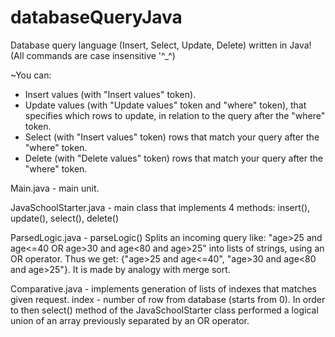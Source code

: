 # databaseQueryJava
Database query language (Insert, Select, Update, Delete) written in Java! (All commands are case insensitive '^_^)

~You can:

  - Insert values (with "Insert values" token).
  - Update values (with "Update values" token and "where" token), 
    that specifies which rows to update, in relation to the query after the "where" token.
  - Select (with "Insert values" token) rows that match your query after the "where" token.
  - Delete (with "Delete values" token) rows that match your query after the "where" token.

Main.java - main unit.

JavaSchoolStarter.java - main class that implements 4 methods: insert(), update(), select(), delete()

ParsedLogic.java - parseLogic() Splits an incoming query like: "age>25 and age<=40 OR age>30 and age<80 and age>25"
    into lists of strings, using an OR operator. Thus we get: {"age>25 and age<=40", "age>30 and age<80 and age>25"}.
    It is made by analogy with merge sort.

Comparative.java - implements generation of lists of indexes that matches given request. index - number of row
    from database (starts from 0). In order to then select() method of the JavaSchoolStarter class
    performed a logical union of an array previously separated by an OR operator.
